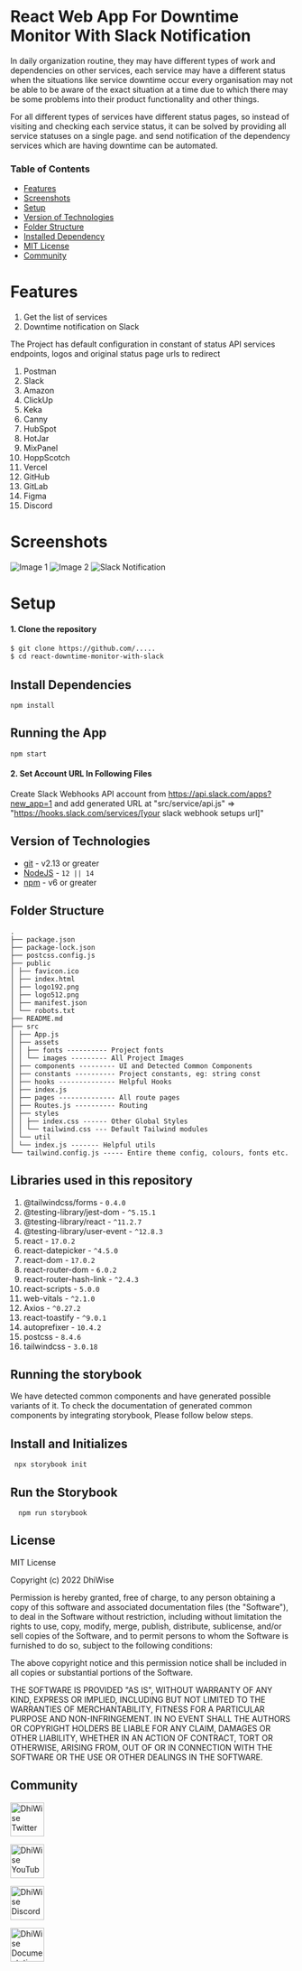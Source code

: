 # React Web App For Downtime Monitor With Slack Notification
In daily organization routine, they may have different types of work and dependencies on other services, each service may have a different status when the situations like service downtime occur every organisation may not be able to be aware of the exact situation at a time due to which there may be some problems into their product functionality and other things.

For all different types of services have different status pages, so instead of visiting and checking each service status, it can be solved by providing all service statuses on a single page. and send notification of the dependency services which are having downtime can be automated.

### Table of Contents
- [Features](#features)
- [Screenshots](#screenshots)
- [Setup](#setup)
- [Version of Technologies](#version-of-technologies)
- [Folder Structure](#folder-structure)
- [Installed Dependency](#installed-dependency)
- [MIT License](#mit-license)
- [Community](#community)

# Features
1.  Get the list of services
2.  Downtime notification on Slack

The Project has default configuration in constant of status API services endpoints, logos and original status page urls to redirect

1. Postman
2. Slack
3. Amazon
4. ClickUp
5. Keka
6. Canny
7. HubSpot
8. HotJar
9. MixPanel
10. HoppScotch
11. Vercel
12. GitHub
13. GitLab
14. Figma
15. Discord

# Screenshots

![Image 1](https://www.github.com/AshutoshDaveDhiWise/react-downtime-monitor-with-slack/blob/main/src/assets/images/Screenshot%20from%202022-07-22%2018-27-26.png)
![Image 2](https://www.github.com/AshutoshDaveDhiWise/react-downtime-monitor-with-slack/blob/main/src/assets/images/Screenshot%20from%202022-07-22%2018-57-47.png)
![Slack Notification](https://www.github.com/AshutoshDaveDhiWise/react-downtime-monitor-with-slack/blob/main/src/assets/images/Screenshot%20from%202022-07-19%2019-03-17.png)

# Setup

#### 1. Clone the repository
```sh
$ git clone https://github.com/.....
$ cd react-downtime-monitor-with-slack
```
## Install Dependencies

    npm install

## Running the App

    npm start

#### 2. Set Account URL In Following Files

Create Slack Webhooks API account from https://api.slack.com/apps?new_app=1 and add generated URL 
at "src/service/api.js" => "https://hooks.slack.com/services/[your slack webhook setups url]"

## Version of Technologies

- [git](https://git-scm.com/) - v2.13 or greater
- [NodeJS](https://nodejs.org/en/) - `12 || 14 `
- [npm](https://www.npmjs.com/) - v6 or greater

## Folder Structure

```
.
├── package.json
├── package-lock.json
├── postcss.config.js
├── public
│ ├── favicon.ico
│ ├── index.html
│ ├── logo192.png
│ ├── logo512.png
│ ├── manifest.json
│ └── robots.txt
├── README.md
├── src
│ ├── App.js
│ ├── assets
│ │ ├── fonts ---------- Project fonts
│ │ └── images --------- All Project Images
│ ├── components --------- UI and Detected Common Components
│ ├── constants ---------- Project constants, eg: string const
│ ├── hooks -------------- Helpful Hooks
│ ├── index.js
│ ├── pages -------------- All route pages
│ ├── Routes.js ---------- Routing
│ ├── styles
│ │ ├── index.css ------ Other Global Styles
│ │ └── tailwind.css --- Default Tailwind modules
│ └── util
│ └── index.js ------- Helpful utils
└── tailwind.config.js ----- Entire theme config, colours, fonts etc.

```

## Libraries used in this repository

1. @tailwindcss/forms - `0.4.0`
2. @testing-library/jest-dom - `^5.15.1`
3. @testing-library/react - `^11.2.7`
4. @testing-library/user-event - `^12.8.3`
5. react - `17.0.2`
6. react-datepicker - `^4.5.0`
7. react-dom - `17.0.2`
8. react-router-dom - `6.0.2`
9. react-router-hash-link - `^2.4.3`
10. react-scripts - `5.0.0`
11. web-vitals - `^2.1.0`
12. Axios - `^0.27.2`
13. react-toastify - `^9.0.1`
14. autoprefixer - `10.4.2`
15. postcss - `8.4.6`
16. tailwindcss - `3.0.18`

## Running the storybook

We have detected common components and have generated possible variants of it. To check the documentation of generated common components by integrating storybook, Please follow below steps.

## Install and Initializes

     npx storybook init

## Run the Storybook

      npm run storybook

## License

MIT License

Copyright (c) 2022 DhiWise

Permission is hereby granted, free of charge, to any person obtaining a copy of this software and associated documentation files (the "Software"), to deal in the Software without restriction, including without limitation the rights to use, copy, modify, merge, publish, distribute, sublicense, and/or sell copies of the Software, and to permit persons to whom the Software is furnished to do so, subject to the following conditions:

The above copyright notice and this permission notice shall be included in all copies or substantial portions of the Software.

THE SOFTWARE IS PROVIDED "AS IS", WITHOUT WARRANTY OF ANY KIND, EXPRESS OR IMPLIED, INCLUDING BUT NOT LIMITED TO THE WARRANTIES OF MERCHANTABILITY, FITNESS FOR A PARTICULAR PURPOSE AND NON-INFRINGEMENT. IN NO EVENT SHALL THE AUTHORS OR COPYRIGHT HOLDERS BE LIABLE FOR ANY CLAIM, DAMAGES OR OTHER LIABILITY, WHETHER IN AN ACTION OF CONTRACT, TORT OR OTHERWISE, ARISING FROM, OUT OF OR IN CONNECTION WITH THE SOFTWARE OR THE USE OR OTHER DEALINGS IN THE SOFTWARE.

## Community

<a href="https://twitter.com/dhiwise"><img src="https://user-images.githubusercontent.com/35039342/55471524-8e24cb00-5627-11e9-9389-58f3d4419153.png" width="60" alt="DhiWise Twitter"></a>

<a href="https://www.youtube.com/c/DhiWise"><img src="https://cdn.vox-cdn.com/thumbor/0kpe316UpZWk53iw3bOLoJfF6hI=/0x0:1680x1050/1400x1400/filters:focal(706x391:974x659):format(gif)/cdn.vox-cdn.com/uploads/chorus_image/image/56414325/YTLogo_old_new_animation.0.gif" width="60" alt="DhiWise YouTube"></a>

<a href="https://discord.com/invite/rFMnCG5MZ7"><img src="https://user-images.githubusercontent.com/47489894/183043664-b01aac56-0372-458a-bde9-3f2a6bded21b.png" width="60" alt="DhiWise Discord"></a>

<a href="https://docs.dhiwise.com/"><img src="https://global-uploads.webflow.com/618e36726d3c0f19c9284e56/62383865d5477f2e4f6b6e2e_main-monogram-p-500.png" width="60" alt="DhiWise Documentation"></a>
